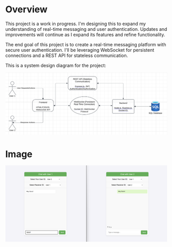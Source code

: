 # Overview
This project is a work in progress. I'm designing this to expand my understanding of real-time messaging and user authentication. Updates and improvements will continue as I expand its features and refine functionality.

The end goal of this project is to create a real-time messaging platform with secure user authentication. I'll be leveraging WebSocket for persistent connections and a REST API for stateless communication. 

This is a system design diagram for the project:

![System Design Diagram](architecture/system_design.png)


# Image
![Chat Demo](snips/Chat_Demo.png)